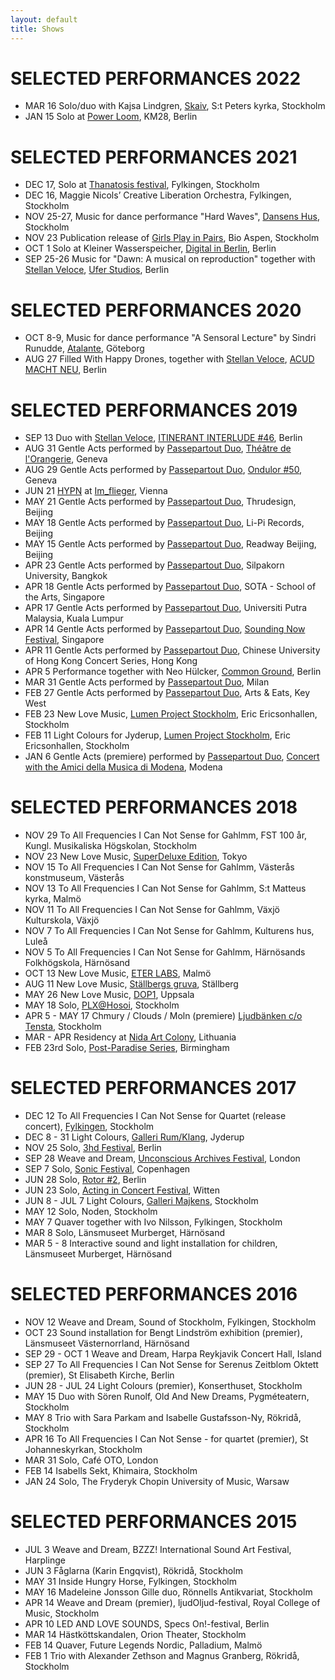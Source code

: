 ```yaml
---
layout: default
title: Shows
---
```


# SELECTED PERFORMANCES 2022

* MAR 16 Solo/duo with Kajsa Lindgren, [Skaiv](https://skaiv.se/), S:t Peters kyrka, Stockholm
* JAN 15 Solo at [Power Loom](https://www.km28.de/series), KM28, Berlin

# SELECTED PERFORMANCES 2021

* DEC 17, Solo at [Thanatosis festival](https://thanatosis.org/), Fylkingen, Stockholm
* DEC 16, Maggie Nicols’ Creative Liberation Orchestra, Fylkingen, Stockholm
* NOV 25-27, Music for dance performance "Hard Waves", [Dansens Hus](https://dansenshus.se/program/hard-waves/), Stockholm
* NOV 23 Publication release of [Girls Play in Pairs](https://girlsplayinpairs.com/), Bio Aspen, Stockholm
* OCT 1 Solo at Kleiner Wasserspeicher, [Digital in Berlin](https://www.digitalinberlin.de/hydroacoustics/), Berlin
* SEP 25-26 Music for "Dawn: A musical on reproduction" together with [Stellan Veloce](http://stellanveloce.de/about/), [Ufer Studios](https://coming-of-age.sophiensaele.com/en/produktionen/dawn-a-musical-on-reproduction/), Berlin

# SELECTED PERFORMANCES 2020

* OCT 8-9, Music for dance performance "A Sensoral Lecture" by Sindri Runudde, [Atalante](http://atalante.org/arkiv/asensoral-ark/), Göteborg
* AUG 27 Filled With Happy Drones, together with [Stellan Veloce](http://stellanveloce.de/about/), [ACUD MACHT NEU](https://acudmachtneu.de/events/1664/filled-with-happy-drones/), Berlin

# SELECTED PERFORMANCES 2019

* SEP 13 Duo with [Stellan Veloce](http://stellanveloce.de/about/), [ITINERANT INTERLUDE #46](http://itinerantinterludes.com/itinerant_interlude_friday_september13/), Berlin
* AUG 31 Gentle Acts performed by [Passepartout Duo](https://passepartoutduo.com/), [Théâtre de l'Orangerie](https://www.theatreorangerie.ch/index.php/musique/concerts/166-amami-dj-chacha-2), Geneva
* AUG 29 Gentle Acts performed by [Passepartout Duo](https://passepartoutduo.com/), [Ondulor #50](http://ondulor.org/ondulor-50/), Geneva
* JUN 21 [HYPN](http://www.imflieger.net/hypn-2135-0441/) at [Im_flieger](http://www.imflieger.net/), Vienna
* MAY 21 Gentle Acts performed by [Passepartout Duo](https://passepartoutduo.com/), Thrudesign, Beijing
* MAY 18 Gentle Acts performed by [Passepartout Duo](https://passepartoutduo.com/), Li-Pi Records, Beijing
* MAY 15 Gentle Acts performed by [Passepartout Duo](https://passepartoutduo.com/), Readway Beijing, Beijing 
* APR 23 Gentle Acts performed by [Passepartout Duo](https://passepartoutduo.com/), Silpakorn University, Bangkok
* APR 18 Gentle Acts performed by [Passepartout Duo](https://passepartoutduo.com/), SOTA - School of the Arts, Singapore
* APR 17 Gentle Acts performed by [Passepartout Duo](https://passepartoutduo.com/), Universiti Putra Malaysia, Kuala Lumpur
* APR 14 Gentle Acts performed by [Passepartout Duo](https://passepartoutduo.com/), [Sounding Now Festival](https://soundingnow.blog/), Singapore
* APR 11 Gentle Acts performed by [Passepartout Duo](https://passepartoutduo.com/), Chinese University of Hong Kong Concert Series, Hong Kong
* APR 5 Performance together with Neo Hülcker, [Common Ground](https://commonground.community/wp-event/marta-forsberg-and-neo-huelcker-live/), Berlin
* MAR 31 Gentle Acts performed by [Passepartout Duo](https://passepartoutduo.com/), Milan
* FEB 27 Gentle Acts performed by [Passepartout Duo](https://passepartoutduo.com/), Arts & Eats, Key West
* FEB 23 New Love Music, [Lumen Project Stockholm](https://ericericsonhallen.se/event/lumen-project-stockholm/), Eric Ericsonhallen, Stockholm
* FEB 11 Light Colours for Jyderup, [Lumen Project Stockholm](https://www.facebook.com/events/330292124244954/), Eric Ericsonhallen, Stockholm
* JAN 6 Gentle Acts (premiere) performed by [Passepartout Duo](https://passepartoutduo.com/), [Concert with the Amici della Musica di Modena](http://www.amicidellamusicamodena.it/event/duo-passepartout/), Modena

# SELECTED PERFORMANCES 2018

* NOV 29 To All Frequencies I Can Not Sense for Gahlmm, FST 100 år, Kungl. Musikaliska Högskolan, Stockholm
* NOV 23 New Love Music, [SuperDeluxe Edition](http://www.edition-festival.com/), Tokyo
* NOV 15 To All Frequencies I Can Not Sense for Gahlmm, Västerås konstmuseum, Västerås
* NOV 13 To All Frequencies I Can Not Sense for Gahlmm, S:t Matteus kyrka, Malmö
* NOV 11 To All Frequencies I Can Not Sense for Gahlmm, Växjö Kulturskola, Växjö
* NOV 7 To All Frequencies I Can Not Sense for Gahlmm, Kulturens hus, Luleå
* NOV 5 To All Frequencies I Can Not Sense for Gahlmm, Härnösands Folkhögskola, Härnösand
* OCT 13 New Love Music, [ETER LABS](https://www.facebook.com/events/313180089261164/), Malmö
* AUG 11 New Love Music, [Ställbergs gruva](http://www.stallbergsgruva.se/2018/07/30/9-10-118-att-ater-ta-det-levande-ii/), Ställberg
* MAY 26 New Love Music, [DOP1](https://dop1.confetti.events/), Uppsala 
* MAY 18 Solo, [PLX@Hosoi](https://www.facebook.com/events/429614364167726/), Stockholm
* APR 5 - MAY 17 Chmury / Clouds / Moln (premiere) [Ljudbänken c/o Tensta](http://www.audiorama.se/events/2018/ljudbanken-marta-forsberg), Stockholm
* MAR - APR Residency at [Nida Art Colony](http://nidacolony.lt/), Lithuania
* FEB 23rd Solo, [Post-Paradise Series](http://www.postparadise.ricercata.org/About.html), Birmingham

# SELECTED PERFORMANCES 2017

* DEC 12 To All Frequencies I Can Not Sense for Quartet (release concert), [Fylkingen](http://fylkingen.se/node/2366), Stockholm
* DEC 8 - 31 Light Colours, [Galleri Rum/Klang](https://www.facebook.com/rumkl/), Jyderup
* NOV 25 Solo, [3hd Festival](http://3hd-festival.com/), Berlin
* SEP 28 Weave and Dream, [Unconscious Archives Festival](https://ua2017.unconscious-archives.org/), London
* SEP 7 Solo, [Sonic Festival](https://www.sonic-festival.net/), Copenhagen
* JUN 28 Solo, [Rotor #2](https://www.facebook.com/events/945240005648819/), Berlin
* JUN 23 Solo, [Acting in Concert Festival](http://www.actinginconcert.org/), Witten
* JUN 8 - JUL 7 Light Colours, [Galleri Majkens](http://gallerimajkens.se/home/marta%20forsberg.html), Stockholm
* MAY 12 Solo, Noden, Stockholm
* MAY 7 Quaver together with Ivo Nilsson, Fylkingen, Stockholm
* MAR 8 Solo, Länsmuseet Murberget, Härnösand
* MAR 5 - 8 Interactive sound and light installation for children, Länsmuseet Murberget, Härnösand

# SELECTED PERFORMANCES 2016

* NOV 12 Weave and Dream, Sound of Stockholm, Fylkingen, Stockholm
* OCT 23 Sound installation for Bengt Lindström exhibition (premier), Länsmuseet Västernorrland, Härnösand
* SEP 29 - OCT 1 Weave and Dream, Harpa Reykjavik Concert Hall, Island
* SEP 27 To All Frequencies I Can Not Sense for Serenus Zeitblom Oktett (premier), St Elisabeth Kirche, Berlin
* JUN 28 - JUL 24 Light Colours (premier), Konserthuset, Stockholm
* MAY 15 Duo with Sören Runolf, Old And New Dreams, Pygméteatern, Stockholm
* MAY 8 Trio with Sara Parkam and Isabelle Gustafsson-Ny, Rökridå, Stockholm
* APR 16 To All Frequencies I Can Not Sense - for quartet (premier), St Johanneskyrkan, Stockholm
* MAR 31 Solo, Café OTO, London
* FEB 14 Isabells Sekt, Khimaira, Stockholm
* JAN 24 Solo, The Fryderyk Chopin University of Music, Warsaw

# SELECTED PERFORMANCES 2015

* JUL 3 Weave and Dream, BZZZ! International Sound Art Festival, Harplinge
* JUN 3 Fåglarna (Karin Engqvist), Rökridå, Stockholm
* MAY 31 Inside Hungry Horse, Fylkingen, Stockholm
* MAY 16 Madeleine Jonsson Gille duo, Rönnells Antikvariat, Stockholm
* APR 14 Weave and Dream (premier), ljudOljud-festival, Royal College of Music, Stockholm
* APR 10 LED AND LOVE SOUNDS, Specs On!-festival, Berlin
* MAR 14 Hästköttskandalen, Orion Theater, Stockholm
* FEB 14 Quaver, Future Legends Nordic, Palladium, Malmö
* FEB 1 Trio with Alexander Zethson and Magnus Granberg, Rökridå, Stockholm
